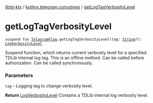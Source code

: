 [libtd-ktx](../index.md) / [kotlinx.telegram.coroutines](index.md) / [getLogTagVerbosityLevel](./get-log-tag-verbosity-level.md)

# getLogTagVerbosityLevel

`suspend fun `[`TelegramFlow`](../kotlinx.telegram.core/-telegram-flow/index.md)`.getLogTagVerbosityLevel(tag: `[`String`](https://kotlinlang.org/api/latest/jvm/stdlib/kotlin/-string/index.html)`?): `[`LogVerbosityLevel`](https://tdlibx.github.io/td/docs/org/drinkless/td/libcore/telegram/TdApi/LogVerbosityLevel.html)

Suspend function, which returns current verbosity level for a specified TDLib internal log tag.
This is an offline method. Can be called before authorization. Can be called synchronously.

### Parameters

`tag` - Logging tag to change verbosity level.

**Return**
[LogVerbosityLevel](https://tdlibx.github.io/td/docs/org/drinkless/td/libcore/telegram/TdApi/LogVerbosityLevel.html) Contains a TDLib internal log verbosity level.

